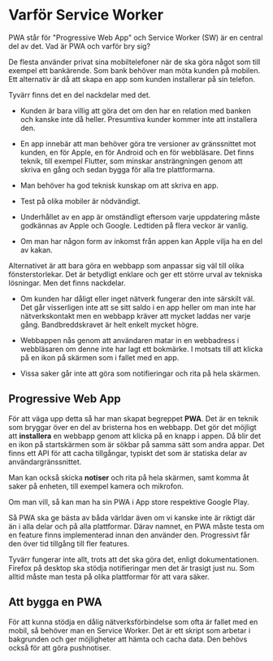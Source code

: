 # Varför Service Worker

PWA står för "Progressive Web App" och Service Worker (SW) är en central del av det. Vad är PWA och varför bry sig?

De flesta använder privat sina mobiltelefoner när de ska göra något som till exempel ett bankärende. Som bank behöver
man möta kunden på mobilen. Ett alternativ är då att skapa en app som kunden installerar på sin telefon. 

Tyvärr finns det en del nackdelar med det.

* Kunden är bara villig att göra det om den har en relation med banken och kanske inte då heller. Presumtiva kunder kommer
inte att installera den.

* En app innebär att man behöver göra tre versioner av gränssnittet mot kunden, en för Apple, en för Android och en för
webbläsare. Det finns teknik, till exempel Flutter, som minskar ansträngningen genom att skriva en gång och sedan bygga
för alla tre plattformarna.

* Man behöver ha god teknisk kunskap om att skriva en app.

* Test på olika mobiler är nödvändigt.

* Underhållet av en app är omständligt eftersom varje uppdatering måste godkännas av Apple och Google. Ledtiden på
flera veckor är vanlig. 

* Om man har någon form av inkomst från appen kan Apple vilja ha en del av kakan.

Alternativet är att bara göra en webbapp som anpassar sig väl till olika fönsterstorlekar. Det är betydligt enklare och
ger ett större urval av tekniska lösningar. Men det finns nackdelar.

* Om kunden har dåligt eller inget nätverk fungerar den inte särskilt väl. Det går visserligen inte att se sitt saldo i en
app heller om man inte har nätverkskontakt men en webbapp kräver att mycket laddas ner varje gång. Bandbreddskravet är
helt enkelt mycket högre.

* Webbappen nås genom att användaren matar in en webbadress i webbläsaren om denne inte har lagt ett bokmärke. I motsats
till att klicka på en ikon på skärmen som i fallet med en app.

* Vissa saker går inte att göra som notifieringar och rita på hela skärmen.

## Progressive Web App

För att väga upp detta så har man skapat begreppet **PWA**. Det är en teknik som bryggar över en del av bristerna hos en
webbapp. Det gör det möjligt att **installera** en webbapp genom att klicka på en knapp i appen. Då blir det en ikon på
startskärmen som är sökbar på samma sätt som andra appar. Det finns ett API för att cacha tillgångar, typiskt det som är
statiska delar av användargränssnittet.

Man kan också skicka **notiser** och rita på hela skärmen, samt komma åt saker på enheten, till exempel kamera och mikrofon.

Om man vill, så kan man ha sin PWA i App store respektive Google Play.

Så PWA ska ge bästa av båda världar även om vi kanske inte är riktigt där än i alla delar och på alla plattformar. Därav
namnet, en PWA måste testa om en feature finns implementerad innan den använder den. Progressivt får den över tid
tillgång till fler features.

Tyvärr fungerar inte allt, trots att det ska göra det, enligt dokumentationen. Firefox på desktop ska stödja
notifieringar men det är trasigt just nu. Som alltid måste man testa på olika plattformar för att vara säker.

## Att bygga en PWA

För att kunna stödja en dålig nätverksförbindelse som ofta är fallet med en mobil, så behöver man en Service Worker. Det
är ett skript som arbetar i bakgrunden och ger möjligheter att hämta och cacha data. Den behövs också för att göra
pushnotiser.
